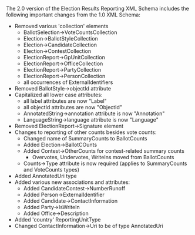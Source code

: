 The 2.0 version of the Election Results Reporting XML Schema includes the following important changes from the 1.0 XML Schema:

- Removed various 'collection' elements
  - BallotSelection->VoteCountsCollection
  - Election->BallotStyleCollection
  - Election->CandidateCollection
  - Election->ContestCollection
  - ElectionReport->GpUnitCollection
  - ElectionReport->OfficeCollection
  - ElectionReport->PartyCollection
  - ElectionReport->PersonCollection
  - all occurrences of ExternalIdentifiers
- Removed BallotStyle->objectId attribute
- Capitalized all lower case attributes:
  - all label attributes are now "Label"
  - all objectId attributes are now "ObjectId"
  - AnnotatedString->annotation attribute is now "Annotation"
  - LanguageString->language attribute is now "Language"
- Removed ElectionReport->Signature element
- Changes to reporting of other counts besides vote counts:
  - Changed name of SummaryCounts to BallotCounts
  - Added Election->BallotCOunts
  - Added Contest->OtherCounts for contest-related summary counts
    - Overvotes, Undervotes, WriteIns moved from BallotCounts
  - Counts->Type attribute is now required (applies to SummaryCounts and VoteCounts types)
- Added AnnotatedUri type
- Added various new associations and attributes:
  - Added CandidateContest->NumberRunoff
  - Added Person->ExternalIdentifier
  - Added Candidate->ContactInformation
  - Added Party->IsWriteIn
  - Added Office->Description
- Added 'country' ReportingUnitType
- Changed ContactInformation->Uri to be of type AnnotatedUri